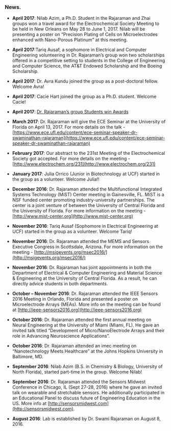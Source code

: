 ### News.

- **April 2017**: Nilab Azim, a Ph.D. Student in the Rajaraman and Zhai groups won a travel award for the Electrochemical Society Meeting to be held in New Orleans on May 28 to June 1, 2017. Nilab will be presenting a poster on “Precision Plating of Cells on Microelectrodes enhanced with Nano-Porous Platinum” at this meeting.

- **April 2017**:Tariq Ausaf, a sophomore in Electrical and Computer Engineering volunteering in Dr. Rajaraman’s group won two scholarships offered in a competitive setting to students in the College of Engineering and Computer Science, the AT&T Endowed Scholarship and the Boeing Scholarship.

- **April 2017**: Dr. Avra Kundu joined the group as a post-doctoral fellow. Welcome Avra!

- **April 2017**: Cacie Hart joined the group as a Ph.D. student. Welcome Cacie!

- **April 2017**: [Dr. Rajaraman’s group Students win Awards](http://nanoscience.ucf.edu/news/index.php?id=305)

- **March 2017**: Dr. Rajaraman will give the ECE Seminar at the University of Florida on April 13, 2017. For more details on the talk - [https://www.ece.ufl.edu/content/ece-seminar-speaker-dr-swaminathan-rajaraman](https://www.ece.ufl.edu/content/ece-seminar-speaker-dr-swaminathan-rajaraman)

- **February 2017**: Our abstract to the 231st Meeting of the Electrochemical Society got accepted. For more details on the meeting - [http://www.electrochem.org/231](http://www.electrochem.org/231)

- **January 2017**: Julia Orrico (Junior in Biotechnology at UCF) started in the group as a volunteer. Welcome Julia!!

- **December 2016**: Dr. Rajaraman attended the Multifunctional Integrated Systems Technology (MiST) Center meeting in Gainesville, FL. MiST is a NSF funded center promoting industry-university partnerships. The center is a joint venture of between the University of Central Florida and the University of Florida. For more information on the meeting - [http://www.mist-center.org](http://www.mist-center.org)

- **November 2016**: Tariq Ausaf (Sophomore in Electrical Engineering at UCF) started in the group as a volunteer. Welcome Tariq!

- **November 2016**: Dr. Rajaraman attended the MEMS and Sensors Executive Congress in Scottsdale, Arizona. For more information on the meeting - [http://msigevents.org/msec2016/](http://msigevents.org/msec2016/) 

- **November 2016**: Dr. Rajaraman has joint appointments in both the Department of Electrical & Computer Engineering and Material Science & Engineering at the University of Central Florida. As a result, he can directly advice students in both departments.

- **October – November 2016**: Dr. Rajaraman attended the IEEE Sensors 2016 Meeting in Orlando, Florida and presented a poster on Microelectrode Arrays (MEAs). More info on the meeting can be found at [http://ieee-sensors2016.org](http://ieee-sensors2016.org)

- **October 2016**: Dr. Rajaraman attended the first annual meeting on Neural Engineering at the University of Miami (Miami, FL). He gave an invited talk titled “Development of Micro/NanoElectrode Arrays and their role in Advancing Neuroscience Applications”. 

- **October 2016**: Dr. Rajaraman attended an imec meeting on “Nanotechnology Meets Healthcare” at the Johns Hopkins University in Baltimore, MD. 

- **September 2016**: Nilab Azim (B.S. in Chemistry & Biology, University of North Florida), started part-time in the group. Welcome Nilab!

- **September 2016**: Dr. Rajaraman attended the Sensors Midwest Conference in Chicago, IL (Sept 27-28, 2016) where he gave an invited talk on wearable and stretchable sensors. He additionally participated in an Educational Panel to discuss future of Engineering Education in the US. More info at [http://sensorsmidwest.com](http://sensorsmidwest.com).

- **August 2016**: Lab is established by Dr. Swami Rajaraman on August 8, 2016.
